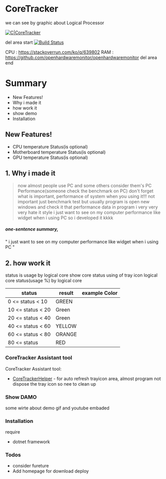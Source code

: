 # CoreTracker
we can see by graphic about Logical Processor

[![C|CoreTracker](https://cldup.com/dTxpPi9lDf.thumb.png)](https://nodesource.com/products/nsolid)

del area start
[![Build Status](https://travis-ci.org/joemccann/dillinger.svg?branch=master)](https://travis-ci.org/joemccann/dillinger)

CPU : https://stackoverrun.com/ko/q/639802
RAM : https://github.com/openhardwaremonitor/openhardwaremonitor
del area end

# Summary
  - New Features!
  - Why i made it
  - how work it
  - show demo
  - Installation

## New Features!

  - CPU temperature Status(is optional)
  - Motherboard temperature Status(is optional)
  - GPU temperature Status(is optional)

## 1. Why i made it

> now almost people use PC and some others consider them's PC Performance(someone check the benchmark on PC)
> don't forget what is important, performance of system when you using it!!!
> not important just benchmark test
> but usually program is open new windows and check it that performance data in program
> i very very very hate it style
> i just want to see on my computer performance like widget when i using PC
> so i developed it kkkk

##### one-sentence summary,
" i just want to see on my computer performance like widget when i using PC "

## 2. how work it
status is usage by logical core
show core status using of tray icon
logical core status(usage %) by logical core


| status | result | example Color |
| ------ | ------ | ------ |
| 0 <= status < 10 | GREEN | | 
| 10 <= status < 20 | Green | |
| 20 <= status < 40 | Green | |
| 40 <= status < 60 | YELLOW | |
| 60 <= status < 80 | ORANGE | |
| 80 <= status | RED | |



### CoreTracker Assistant tool

CoreTracker Assistant tool:
* [CoreTrackerHelper] - for auto refresh trayicon area, almost program not dispose the tray icon so nee to clean up

### Show DAMO

some wirte about demo
gif and youtube embaded

### Installation

require
 - dotnet framework

### Todos

 - consider fureture
 - Add homepage for download deploy

[CoreTrackerHelper]: <https://github.com/Fhwang0926/CoreTrackerHelper>
 
